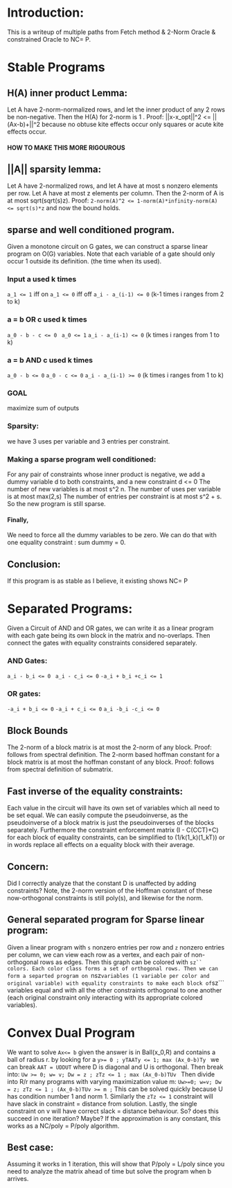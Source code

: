 # Introduction:
This is a writeup of multiple paths from Fetch method & 2-Norm Oracle & constrained Oracle to NC= P.

# Stable Programs
## H(A) inner product Lemma:
Let A have 2-norm-normalized rows, and let the inner product of any 2 rows be non-negative.
Then the H(A) for 2-norm is 1 .
Proof: ||x-x_opt||^2 <= ||(Ax-b)+||^2
because no obtuse kite effects occur only squares or acute kite effects occur.
#### HOW TO MAKE THIS MORE RIGOUROUS
## ||A|| sparsity lemma:
Let A have 2-normalized rows, and let A have at most s nonzero elements per row.
Let A have at most z elements per column.
Then the 2-norm of A is at most sqrt(sqrt(s)z).
Proof: 
```2-norm(A)^2 <= 1-norm(A)*infinity-norm(A) <= sqrt(s)*z``` and now the bound holds.
## sparse and well conditioned program.
Given a monotone circuit on G gates, we can construct a sparse linear program on O(G) variables.
Note that each variable of a gate should only occur 1 outside its definition. (the time when its used).
### Input a used k times
```a_1 <= 1``` iff on ```a_1 <= 0``` iff off
```a_i - a_(i-1) <= 0``` (k-1 times i ranges from 2 to k) 
### a = b OR c used k times
```a_0 - b - c <= 0 ```
```a_0 <= 1```
```a_i - a_(i-1) <= 0``` (k times i ranges from 1 to k) 
### a = b AND c used k times
```a_0 - b <= 0```
```a_0 - c <= 0```
```a_i - a_(i-1) >= 0``` (k times i ranges from 1 to k) 
### GOAL
maximize sum of outputs
### Sparsity:
we have 3 uses per variable and 3 entries per constraint.
### Making a sparse program well conditioned:
For any pair of constraints whose inner product is negative,
we add a dummy variable d to both constraints, 
and a new constraint d <= 0
The number of new variables is at most s^2 n.
The number of uses per variable is at most max(2,s)
The number of entries per constraint is at most s^2 + s.
So the new program is still sparse.
#### Finally,
We need to force all the dummy variables to be zero.
We can do that with one equality constraint :
sum dummy = 0.
## Conclusion:
If this program is as stable as I believe, it existing shows NC= P

# Separated Programs:
Given a Circuit of AND and OR gates, we can write it as a linear program 
with each gate being its own block in the matrix and no-overlaps.
Then connect the gates with equality constraints considered separately.
### AND Gates:
```a_i - b_i <= 0 ```
```a_i - c_i <= 0```
```-a_i + b_i +c_i <= 1```
### OR gates:
```-a_i + b_i <= 0```
```-a_i + c_i <= 0```
``` a_i -b_i -c_i <= 0 ```
## Block Bounds
The 2-norm of a block matrix is at most the 2-norm of any block. Proof: follows from spectral definition.
The 2-norm based hoffman constant for a block matrix is at most the hoffman constant of any block.
Proof: follows from spectral definition of submatrix.
## Fast inverse of the equality constraints:
Each value in the circuit will have its own set of variables which all need to be set equal.
We can easily compute the pseudoinverse, as the pseudoinverse of a block matrix is just the pseudoinverses of the blocks separately.
Furthermore the constraint enforcement matrix (I - C(CCT)+C) for each block of equality constraints,
can be simplified to (1/k(1_k)(1_kT)) or in words replace all effects on a equality block with their average.
## Concern:
Did I correctly analyze that the constant D is unaffected by adding constraints?
Note, the 2-norm version of the Hoffman constant of these now-orthogonal constraints is still poly(s), and likewise for the norm.

## General separated program for Sparse linear program:
Given a linear program with ```s``` nonzero entries per row and ```z``` nonzero entries per column,
we can view each row as a vertex, and each pair of non-orthogonal rows as edges.
Then this graph can be colored with ```sz`` colors.
Each color class forms a set of orthogonal rows.
Then we can form a separted program on ```nsz``` variables (1 variable per color and original variable)
with equality constraints to make each block of ```sz``` variables equal
and with all the other constraints orthogonal to one another 
(each original constraint only interacting with its appropriate colored variables).

# Convex Dual Program
We want to solve ```Ax<= b``` given the answer is in Ball(x_0,R) and contains a ball of radius r.
by looking for a ```y>= 0 ; yTAATy <= 1; max (Ax_0-b)Ty ```
we can break ```AAT = UDDUT``` where D is diagonal and U is orthogonal.
Then break into:
```Uw >= 0; w= v; Dw = z ; zTz <= 1 ; max (Ax_0-b)TUv ```
Then divide into R/r many programs with varying maximization value m:
```Uw>=0; w=v; Dw = z; zTz <= 1 ; (Ax_0-b)TUv >= m ;```
This can be solved quickly because U has condition number 1 and norm 1.
Similarly the ```zTz <= 1``` constraint will have slack in constraint = distance from solution.
Lastly, the single constraint on v will have correct slack = distance behaviour.
So? does this succeed in one iteration? Maybe? If the approximation is any constant, this works as a NC/poly = P/poly algorithm.
## Best case:
Assuming it works in 1 iteration, this will show that P/poly = L/poly 
since you need to analyze the matrix ahead of time but solve the program when b arrives.
